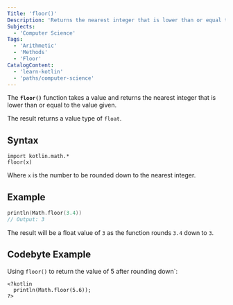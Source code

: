 ```yaml
---
Title: 'floor()'
Description: 'Returns the nearest integer that is lower than or equal to the value passed.'
Subjects:
  - 'Computer Science'
Tags:
  - 'Arithmetic'
  - 'Methods'
  - 'Floor'
CatalogContent:
  - 'learn-kotlin'
  - 'paths/computer-science'
---
```


The **`floor()`** function takes a value and returns the nearest integer that is lower than or equal to the value given.

The result returns a value type of `float`.

## Syntax

```pseudo
import kotlin.math.*
floor(x)
```

Where `x` is the number to be rounded down to the nearest integer.

## Example

```kotlin
println(Math.floor(3.4))
// Output: 3
```

The result will be a float value of `3` as the function rounds `3.4` down to `3`.

## Codebyte Example

Using `floor()` to return the value of 5 after rounding down`:

```codebyte/kotlin
<?kotlin
  println(Math.floor(5.6));
?>
```

